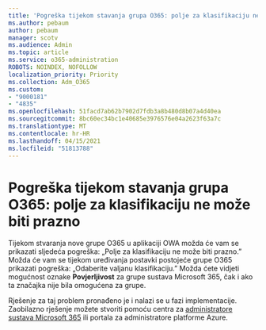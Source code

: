 ```yaml
---
title: 'Pogreška tijekom stavanja grupa O365: polje za klasifikaciju ne može biti prazno'
ms.author: pebaum
author: pebaum
manager: scotv
ms.audience: Admin
ms.topic: article
ms.service: o365-administration
ROBOTS: NOINDEX, NOFOLLOW
localization_priority: Priority
ms.collection: Adm_O365
ms.custom:
- "9000181"
- "4835"
ms.openlocfilehash: 51facd7ab62b7902d7fdb3a8b480d8b07a4d40ea
ms.sourcegitcommit: 8bc60ec34bc1e40685e3976576e04a2623f63a7c
ms.translationtype: MT
ms.contentlocale: hr-HR
ms.lasthandoff: 04/15/2021
ms.locfileid: "51813788"
---
```

# <a name="error-creating-o365-groups-the-classification-field-cant-be-empty"></a>Pogreška tijekom stavanja grupa O365: polje za klasifikaciju ne može biti prazno

Tijekom stvaranja nove grupe O365 u aplikaciji OWA možda će vam se prikazati sljedeća pogreška: „Polje za klasifikaciju ne može biti prazno.”  Možda će vam se tijekom uređivanja postavki postojeće grupe O365 prikazati pogreška: „Odaberite valjanu klasifikaciju.”   Možda ćete vidjeti mogućnost oznake **Povjerljivost** za grupe sustava Microsoft 365, čak i ako ta značajka nije bila omogućena za grupe.

Rješenje za taj problem pronađeno je i nalazi se u fazi implementacije.  Zaobilazno rješenje možete stvoriti pomoću centra za [administratore sustava Microsoft 365](https://docs.microsoft.com/microsoft-365/admin/create-groups/create-groups?view=o365-worldwide) ili portala za administratore platforme Azure.
